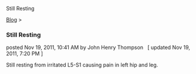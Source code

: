Still Resting 

[Blog](../z-blog-1.html)‎ > ‎

### Still Resting

posted Nov 19, 2011, 10:41 AM by John Henry Thompson   \[ updated Nov 19, 2011, 7:20 PM \]

Still resting from irritated L5-S1 causing pain in left hip and leg.

  

